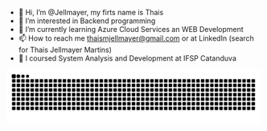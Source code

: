 - 👋 Hi, I’m @Jellmayer, my firts name is Thais
- 👀 I’m interested in Backend programming
- 🌱 I’m currently learning Azure Cloud Services an WEB Development
- 📫 How to reach me thaismjellmayer@gmail.com or at LinkedIn (search for Thais Jellmayer Martins)
- 📜 I coursed System Analysis and Development at IFSP Catanduva

<picture>
  <source media="(prefers-color-scheme: dark)" srcset="https://raw.githubusercontent.com/Jellmayer/Jellmayer/output/github-contribution-grid-snake-dark.svg">
  <source media="(prefers-color-scheme: light)" srcset="https://raw.githubusercontent.com/Jellmayer/Jellmayer/output/github-contribution-grid-snake.svg">
  <img alt="github contribution grid snake animation" src="https://raw.githubusercontent.com/Jellmayer/Jellmayer/output/github-contribution-grid-snake.svg">
</picture>
